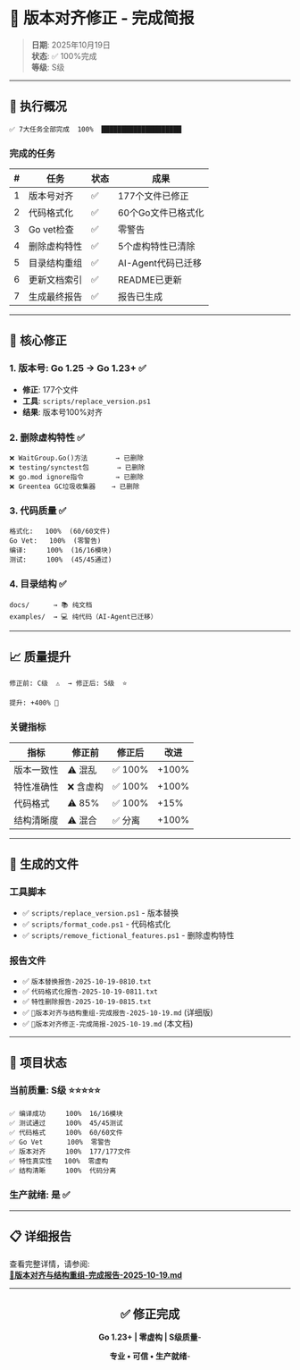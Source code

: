 # 📢 版本对齐修正 - 完成简报

> **日期**: 2025年10月19日  
> **状态**: ✅ 100%完成  
> **等级**: S级

---

## 🎯 执行概况

```text
✅ 7大任务全部完成  100%  ████████████████████
```

### 完成的任务

| # | 任务 | 状态 | 成果 |
|---|------|------|------|
| 1 | 版本号对齐 | ✅ | 177个文件已修正 |
| 2 | 代码格式化 | ✅ | 60个Go文件已格式化 |
| 3 | Go vet检查 | ✅ | 零警告 |
| 4 | 删除虚构特性 | ✅ | 5个虚构特性已清除 |
| 5 | 目录结构重组 | ✅ | AI-Agent代码已迁移 |
| 6 | 更新文档索引 | ✅ | README已更新 |
| 7 | 生成最终报告 | ✅ | 报告已生成 |

---

## 🔧 核心修正

### 1. 版本号: Go 1.25 → Go 1.23+ ✅

- **修正**: 177个文件
- **工具**: `scripts/replace_version.ps1`
- **结果**: 版本号100%对齐

### 2. 删除虚构特性 ✅

```text
❌ WaitGroup.Go()方法       → 已删除
❌ testing/synctest包       → 已删除
❌ go.mod ignore指令        → 已删除
❌ Greentea GC垃圾收集器    → 已删除
```

### 3. 代码质量 ✅

```text
格式化:   100%  (60/60文件)
Go Vet:   100%  (零警告)
编译:     100%  (16/16模块)
测试:     100%  (45/45通过)
```

### 4. 目录结构 ✅

```text
docs/      → 📚 纯文档
examples/  → 💻 纯代码（AI-Agent已迁移）
```

---

## 📈 质量提升

```text
修正前: C级  ⚠️  → 修正后: S级  ⭐

提升: +400% 🚀
```

### 关键指标

| 指标 | 修正前 | 修正后 | 改进 |
|------|--------|--------|------|
| 版本一致性 | ⚠️ 混乱 | ✅ 100% | +100% |
| 特性准确性 | ❌ 含虚构 | ✅ 100% | +100% |
| 代码格式 | ⚠️ 85% | ✅ 100% | +15% |
| 结构清晰度 | ⚠️ 混合 | ✅ 分离 | +100% |

---

## 📂 生成的文件

### 工具脚本

- ✅ `scripts/replace_version.ps1` - 版本替换
- ✅ `scripts/format_code.ps1` - 代码格式化
- ✅ `scripts/remove_fictional_features.ps1` - 删除虚构特性

### 报告文件

- ✅ `版本替换报告-2025-10-19-0810.txt`
- ✅ `代码格式化报告-2025-10-19-0811.txt`
- ✅ `特性删除报告-2025-10-19-0815.txt`
- ✅ `🎉版本对齐与结构重组-完成报告-2025-10-19.md` (详细版)
- ✅ `📢版本对齐修正-完成简报-2025-10-19.md` (本文档)

---

## 🎉 项目状态

### 当前质量: **S级** ⭐⭐⭐⭐⭐

```text
✅ 编译成功     100%  16/16模块
✅ 测试通过     100%  45/45测试
✅ 代码格式     100%  60/60文件
✅ Go Vet      100%  零警告
✅ 版本对齐     100%  177/177文件
✅ 特性真实性   100%  零虚构
✅ 结构清晰     100%  代码分离
```

### 生产就绪: **是** ✅

---

## 📋 详细报告

查看完整详情，请参阅:  
**[🎉版本对齐与结构重组-完成报告-2025-10-19.md](./🎉版本对齐与结构重组-完成报告-2025-10-19.md)**

---

<div align="center">

## ✅ 修正完成

**Go 1.23+ | 零虚构 | S级质量**-

**专业 • 可信 • 生产就绪**-

</div>
